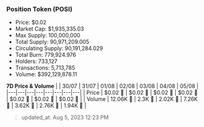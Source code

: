 
  ### Position Token (POSI)
  - Price: $0.02
  - Market Cap: $1,935,335.03
  - Max Supply: 100,000,000
  - Total Supply: 90,971,209.005
  - Circulating Supply: 90,191,284.029
  - Total Burn: 779,924.976
  - Holders: 733,127
  - Transactions: 5,713,785
  - Volume: $392,129,878.11

  **7D Price & Volume**
  | | 30&#x2F;07 | 31&#x2F;07 | 01&#x2F;08 | 02&#x2F;08 | 03&#x2F;08 | 04&#x2F;08 | 05&#x2F;08 |
  |---|---|---|---|---|---|---|---|
  | Price | $0.02 🔻 | $0.02 🔻 | $0.02 🔻 | $0.02 🚀 | $0.02 🔻 | $0.02 🔻 | $0.02 🔻 |
  | Volume | 12.06K 🚀 | 2.3K 🔻 | 2.02K 🔻 | 7.26K 🚀 | 3.62K 🔻 | 2.76K 🔻 | 1.94K 🔻 |

  > updated_at: Aug 5, 2023 12:23 PM
